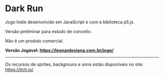# Dark Run 



Jogo Indie desenvolvido em JavaScript e com a biblioteca p5.js.

Versão preliminar para estudo de conceito. 

Não é um produto comercial.



**Versão Jogável: https://leonardoviana.com.br/jogo/**



----------------

Os recursos de sprites, backgrouns e sons estão disponíveis no site: https://itch.io/